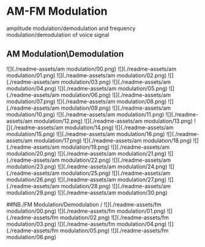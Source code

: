 # AM-FM Modulation
amplitude modulation/demodulation and frequency modulation/demodulation of voice signal 
## AM Modulation\Demodulation
![](./readme-assets/am modulation/00.png)
![](./readme-assets/am modulation/01.png)
![](./readme-assets/am modulation/02.png)
![](./readme-assets/am modulation/03.png)
![](./readme-assets/am modulation/04.png)
![](./readme-assets/am modulation/05.png)
![](./readme-assets/am modulation/06.png)
![](./readme-assets/am modulation/07.png)
![](./readme-assets/am modulation/08.png)
![](./readme-assets/am modulation/09.png)
![](./readme-assets/am modulation/10.png)
![](./readme-assets/am modulation/11.png)
![](./readme-assets/am modulation/12.png)
![](./readme-assets/am modulation/13.png)
![](./readme-assets/am modulation/14.png)
![](./readme-assets/am modulation/15.png)
![](./readme-assets/am modulation/16.png)
![](./readme-assets/am modulation/17.png)
![](./readme-assets/am modulation/18.png)
![](./readme-assets/am modulation/19.png)
![](./readme-assets/am modulation/20.png)
![](./readme-assets/am modulation/21.png)
![](./readme-assets/am modulation/22.png)
![](./readme-assets/am modulation/23.png)
![](./readme-assets/am modulation/24.png)
![](./readme-assets/am modulation/25.png)
![](./readme-assets/am modulation/26.png)
![](./readme-assets/am modulation/27.png)
![](./readme-assets/am modulation/28.png)
![](./readme-assets/am modulation/29.png)
![](./readme-assets/am modulation/30.png)

##NB./FM Modulation/Demodulation /
![](./readme-assets/fm modulation/00.png)
![](./readme-assets/fm modulation/01.png)
![](./readme-assets/fm modulation/02.png)
![](./readme-assets/fm modulation/03.png)
![](./readme-assets/fm modulation/04.png)
![](./readme-assets/fm modulation/05.png)
![](./readme-assets/fm modulation/06.png)
